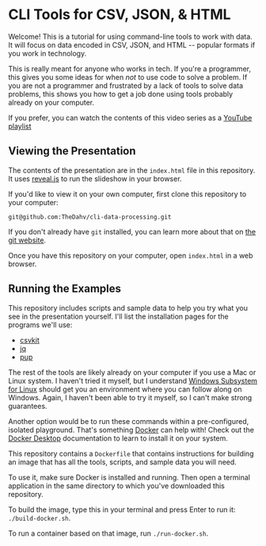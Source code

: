 # CLI Tools for CSV, JSON, & HTML

Welcome! This is a tutorial for using command-line tools to work with data. It
will focus on data encoded in CSV, JSON, and HTML -- popular formats if you work
in technology.

This is really meant for anyone who works in tech. If you're a programmer, this
gives you some ideas for when _not_ to use code to solve a problem. If you are
not a programmer and frustrated by a lack of tools to solve data problems, this
shows you how to get a job done using tools probably already on your computer.

If you prefer, you can watch the contents of this video series as a
[YouTube playlist](https://www.youtube.com/watch?v=Q5udR1sAlnI&list=PLpY9qiZFd0oEjaDhuaZypl2Z60GXGF7ab)

## Viewing the Presentation

The contents of the presentation are in the `index.html` file in this
repository. It uses [reveal.js](https://revealjs.com/) to run the slideshow in
your browser.

If you'd like to view it on your own computer, first clone this repository to
your computer:

```
git@github.com:TheDahv/cli-data-processing.git
```

If you don't already have `git` installed, you can learn more about that on [the
git website](https://git-scm.com/book/en/v2/Getting-Started-Installing-Git).

Once you have this repository on your computer, open `index.html` in a web
browser.

## Running the Examples

This repository includes scripts and sample data to help you try what you see in
the presentation yourself. I'll list the installation pages for the programs
we'll use:

- [csvkit](https://csvkit.readthedocs.io/en/latest/tutorial/1_getting_started.html#installing-csvkit)
- [jq](https://stedolan.github.io/jq/download/)
- [pup](https://github.com/ericchiang/pup)

The rest of the tools are likely already on your computer if you use a Mac or
Linux system. I haven't tried it myself, but I understand [Windows Subsystem for
Linux](https://docs.microsoft.com/en-us/windows/wsl/install-win10) should get
you an environment where you can follow along on Windows. Again, I haven't been
able to try it myself, so I can't make strong guarantees.

Another option would be to run these commands within a pre-configured, isolated
playground. That's something [Docker](https://www.docker.com/) can help with!
Check out the [Docker Desktop](https://www.docker.com/products/docker-desktop)
documentation to learn to install it on your system.

This repository contains a `Dockerfile` that contains instructions for building
an image that has all the tools, scripts, and sample data you will need.

To use it, make sure Docker is installed and running. Then open a terminal
application in the same directory to which you've downloaded this repository.

To build the image, type this in your terminal and press Enter to run it: `./build-docker.sh`.

To run a container based on that image, run `./run-docker.sh`.
